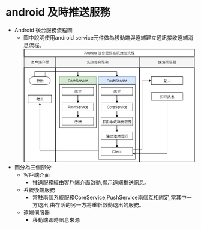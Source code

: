 # android 及時推送服務

* Android 後台服務流程圖
    * 圖中說明使用android service元件做為移動端與遠端建立通訊接收遠端消息流程。
![](android_backend_push_msg_service.png)
* 圖分為三個部分
    * 客戶端介面
        * 推送服務經由客戶端介面啟動,顯示遠端推送訊息。
    * 系統後端服務
        * 常駐兩個系統服務CoreService,PushService兩個互相綁定,當其中一方退出,由存活的另一方將重新啟動退出的服務。
    * 遠端伺服器
        * 移動端即時訊息來源